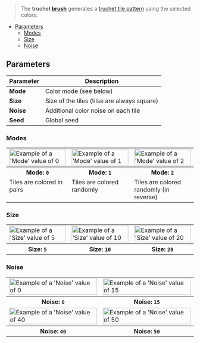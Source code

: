 > The **truchet [brush](Brush-Shaders)** generates a [truchet tile pattern](https://en.wikipedia.org/wiki/Truchet_tiles) using the selected colors.

<!-- TOC -->
- [Parameters](#parameters)
  - [Modes](#modes)
  - [Size](#size)
  - [Noise](#noise)

## Parameters

Parameter | Description
--------- | -----------
**Mode** | Color mode (see below)
**Size** | Size of the tiles (tilse are always square)
**Noise** | Additional color noise on each tile
**Seed** | Global seed 

### Modes

<!-- SAMPLE truchet mode 3 -->
<table>
	<tr>
		<td width="33.33%"><img width="100%" src="https://s3.amazonaws.com/misc.lachlanmcdonald.com/magicavoxel-shaders/0.11.2/truchet_mode0_compressed.jpg" alt="Example of a 'Mode' value of 0"></td>
		<td width="33.33%"><img width="100%" src="https://s3.amazonaws.com/misc.lachlanmcdonald.com/magicavoxel-shaders/0.11.2/truchet_mode1_compressed.jpg" alt="Example of a 'Mode' value of 1"></td>
		<td width="33.33%"><img width="100%" src="https://s3.amazonaws.com/misc.lachlanmcdonald.com/magicavoxel-shaders/0.11.2/truchet_mode2_compressed.jpg" alt="Example of a 'Mode' value of 2"></td>
	</tr>
	<tr>
		<th>Mode: <code>0</code></th>
		<th>Mode: <code>1</code></th>
		<th>Mode: <code>2</code></th>
	</tr>
	<tr>
		<td valign="top">Tiles are colored in pairs</td>
		<td valign="top">Tiles are colored randomly</td>
		<td valign="top">Tiles are colored randomly (in reverse)</td>
	</tr>
</table>
<!-- END -->

### Size

<!-- SAMPLE truchet size 3 -->
<table>
	<tr>
		<td width="33.33%"><img width="100%" src="https://s3.amazonaws.com/misc.lachlanmcdonald.com/magicavoxel-shaders/0.11.2/truchet_size5_compressed.jpg" alt="Example of a 'Size' value of 5"></td>
		<td width="33.33%"><img width="100%" src="https://s3.amazonaws.com/misc.lachlanmcdonald.com/magicavoxel-shaders/0.11.2/truchet_size10_compressed.jpg" alt="Example of a 'Size' value of 10"></td>
		<td width="33.33%"><img width="100%" src="https://s3.amazonaws.com/misc.lachlanmcdonald.com/magicavoxel-shaders/0.11.2/truchet_size20_compressed.jpg" alt="Example of a 'Size' value of 20"></td>
	</tr>
	<tr>
		<th>Size: <code>5</code></th>
		<th>Size: <code>10</code></th>
		<th>Size: <code>20</code></th>
	</tr>
</table>
<!-- END -->

### Noise

<!-- SAMPLE truchet noise 2 -->
<table>
	<tr>
		<td width="50%"><img width="100%" src="https://s3.amazonaws.com/misc.lachlanmcdonald.com/magicavoxel-shaders/0.11.2/truchet_noise0_compressed.jpg" alt="Example of a 'Noise' value of 0"></td>
		<td width="50%"><img width="100%" src="https://s3.amazonaws.com/misc.lachlanmcdonald.com/magicavoxel-shaders/0.11.2/truchet_noise15_compressed.jpg" alt="Example of a 'Noise' value of 15"></td>
	</tr>
	<tr>
		<th>Noise: <code>0</code></th>
		<th>Noise: <code>15</code></th>
	</tr>
	<tr>
		<td width="50%"><img width="100%" src="https://s3.amazonaws.com/misc.lachlanmcdonald.com/magicavoxel-shaders/0.11.2/truchet_noise40_compressed.jpg" alt="Example of a 'Noise' value of 40"></td>
		<td width="50%"><img width="100%" src="https://s3.amazonaws.com/misc.lachlanmcdonald.com/magicavoxel-shaders/0.11.2/truchet_noise50_compressed.jpg" alt="Example of a 'Noise' value of 50"></td>
	</tr>
	<tr>
		<th>Noise: <code>40</code></th>
		<th>Noise: <code>50</code></th>
	</tr>
</table>
<!-- END -->
